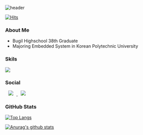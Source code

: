 ![header](https://capsule-render.vercel.app/api?type=soft&color=random&height=300&section=header&text=ChanWhanPark&fontSize=75)

[![Hits](https://hits.seeyoufarm.com/api/count/incr/badge.svg?url=https%3A%2F%2Fgithub.com%2FChanWhanPark&count_bg=%2379C83D&title_bg=%23555555&icon=&icon_color=%23E7E7E7&title=hits&edge_flat=false)](https://hits.seeyoufarm.com)

### About Me
- Bugil Highschool 38th Graduate
- Majoring Embedded System in Korean Polytechnic University

### Skils
<img src="https://img.shields.io/badge/Python-3776AB?style=flat-square&logo=Python&logoColor=white"/>

### Social
<div>
    <a href="https://instagram.com/chanan_park">
        <img 
            src="http://img.shields.io/badge/-Instagram-black?style=flat&logo=Instagram&link=https://instagram.com/chanan_park/"
            style="height : auto; margin-left : 10px; margin-right : 10px;"/>
    </a>
    <a href="https://chanan-park.tistory.com/">
        <img 
            src="http://img.shields.io/badge/-Tech%20Blog-655ced?style=flat&logo=github&link=https://chanan-park.tistory.com/"
            style="height : auto; margin-left : 10px; margin-right : 10px;"/>
    </a>
</div>

### GitHub Stats
[![Top Langs](https://github-readme-stats.vercel.app/api/top-langs/?username=ChanWhanPark)](https://github.com/anuraghazra/github-readme-stats)

[![Anurag's github stats](https://github-readme-stats.vercel.app/api?username=ChanWhanPark)](https://github.com/anuraghazra/github-readme-stats)

<!--
**ChanWhanPark/ChanWhanPark** is a ✨ _special_ ✨ repository because its `README.md` (this file) appears on your GitHub profile.

Here are some ideas to get you started:

- 🔭 I’m currently working on ...
- 🌱 I’m currently learning ...
- 👯 I’m looking to collaborate on ...
- 🤔 I’m looking for help with ...
- 💬 Ask me about ...
- 📫 How to reach me: ...
- 😄 Pronouns: ...
- ⚡ Fun fact: ...
-->
